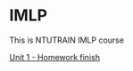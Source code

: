 # IMLP
This is NTUTRAIN IMLP course

[Unit 1 - Homework finish](https://github.com/YouWeiChenPython/IMLP/blob/main/Unit01/Unit01_Crash%20Course%20on%20Python.ipynb)
